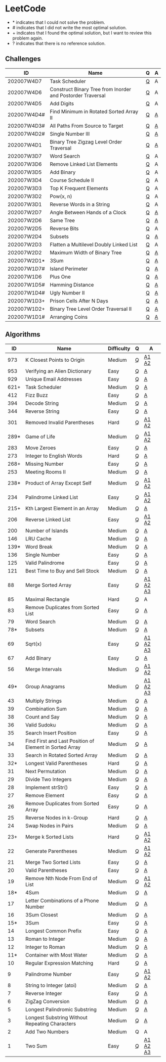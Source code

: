 # LeetCode

- \* indicates that I could not solve the problem.
- \# indicates that I did not write the most optimal solution.
- \+ indicates that I found the optimal solution, but I want to review this problem again.
- ? indicates that there is no reference solution.

## Challenges


| ID          | Name | Q | A |
|-------------|------|---|---|
| 202007W4D7  | Task Scheduler | [Q](https://leetcode.com/explore/challenge/card/july-leetcoding-challenge/547/week-4-july-22nd-july-28th/3404/) | A |
| 202007W4D6  | Construct Binary Tree from Inorder and Postorder Traversal | [Q](https://leetcode.com/explore/challenge/card/july-leetcoding-challenge/547/week-4-july-22nd-july-28th/3403/) | A |
| 202007W4D5  | Add Digits | [Q](https://leetcode.com/explore/challenge/card/july-leetcoding-challenge/547/week-4-july-22nd-july-28th/3402/) | A |
| 202007W4D4# | Find Minimum in Rotated Sorted Array II | [Q](https://leetcode.com/explore/challenge/card/july-leetcoding-challenge/547/week-4-july-22nd-july-28th/3401/) | [A](/challenges/2020/07/W4/D4.py) |
| 202007W4D3# | All Paths From Source to Target | [Q](https://leetcode.com/explore/challenge/card/july-leetcoding-challenge/547/week-4-july-22nd-july-28th/3400/) | [A](/challenges/2020/07/W4/D3.py) |
| 202007W4D2# | Single Number III | [Q](https://leetcode.com/explore/challenge/card/july-leetcoding-challenge/547/week-4-july-22nd-july-28th/3399/) | [A](/challenges/2020/07/W4/D2.py) |
| 202007W4D1  | Binary Tree Zigzag Level Order Traversal | [Q](https://leetcode.com/explore/challenge/card/july-leetcoding-challenge/547/week-4-july-22nd-july-28th/3398/) | [A](/challenges/2020/07/W4/D1.py) |
| 202007W3D7  | Word Search | [Q](https://leetcode.com/explore/challenge/card/july-leetcoding-challenge/546/week-3-july-15th-july-21st/3397/) | A |
| 202007W3D6  | Remove Linked List Elements | [Q](https://leetcode.com/explore/challenge/card/july-leetcoding-challenge/546/week-3-july-15th-july-21st/3396/) | A |
| 202007W3D5  | Add Binary | [Q](https://leetcode.com/explore/challenge/card/july-leetcoding-challenge/546/week-3-july-15th-july-21st/3395/) | A |
| 202007W3D4  | Course Schedule II | [Q](https://leetcode.com/explore/challenge/card/july-leetcoding-challenge/546/week-3-july-15th-july-21st/3394/) | A |
| 202007W3D3  | Top K Frequent Elements | [Q](https://leetcode.com/explore/challenge/card/july-leetcoding-challenge/546/week-3-july-15th-july-21st/3393/) | A |
| 202007W3D2  | Pow(x, n) | [Q](https://leetcode.com/explore/challenge/card/july-leetcoding-challenge/546/week-3-july-15th-july-21st/3392/) | A |
| 202007W3D1  | Reverse Words in a String | [Q](https://leetcode.com/explore/challenge/card/july-leetcoding-challenge/546/week-3-july-15th-july-21st/3391/) | A |
| 202007W2D7  | Angle Between Hands of a Clock | [Q](https://leetcode.com/explore/challenge/card/july-leetcoding-challenge/545/week-2-july-8th-july-14th/3390/) | [A](/challenges/2020/07/W2/D7.py) |
| 202007W2D6  | Same Tree | [Q](https://leetcode.com/explore/challenge/card/july-leetcoding-challenge/545/week-2-july-8th-july-14th/3389/) | [A](/challenges/2020/07/W2/D6.py) |
| 202007W2D5  | Reverse Bits | [Q](https://leetcode.com/explore/challenge/card/july-leetcoding-challenge/545/week-2-july-8th-july-14th/3388/) | A |
| 202007W2D4  | Subsets | [Q](https://leetcode.com/explore/challenge/card/july-leetcoding-challenge/545/week-2-july-8th-july-14th/3387/) | [A](/challenges/2020/07/W2/D4.py) |
| 202007W2D3  | Flatten a Multilevel Doubly Linked List | [Q](https://leetcode.com/explore/challenge/card/july-leetcoding-challenge/545/week-2-july-8th-july-14th/3386/) | A |
| 202007W2D2  | Maximum Width of Binary Tree | [Q](https://leetcode.com/explore/challenge/card/july-leetcoding-challenge/545/week-2-july-8th-july-14th/3385/) | [A](/challenges/2020/07/W2/D2.py) |
| 202007W2D1* | 3Sum | [Q](https://leetcode.com/explore/challenge/card/july-leetcoding-challenge/545/week-2-july-8th-july-14th/3384/) | [A](/challenges/2020/07/W2/D1.py) |
| 202007W1D7# | Island Perimeter | [Q](https://leetcode.com/explore/challenge/card/july-leetcoding-challenge/544/week-1-july-1st-july-7th/3383/) | [A](/challenges/2020/07/W1/D7.py) |
| 202007W1D6  | Plus One | [Q](https://leetcode.com/explore/challenge/card/july-leetcoding-challenge/544/week-1-july-1st-july-7th/3382/) | [A](/challenges/2020/07/W1/D6.py) |
| 202007W1D5# | Hamming Distance | [Q](https://leetcode.com/explore/challenge/card/july-leetcoding-challenge/544/week-1-july-1st-july-7th/3381/) | [A](/challenges/2020/07/W1/D5.py) |
| 202007W1D4# | Ugly Number II | [Q](https://leetcode.com/explore/challenge/card/july-leetcoding-challenge/544/week-1-july-1st-july-7th/3380/) | [A](/challenges/2020/07/W1/D4.py) |
| 202007W1D3+ | Prison Cells After N Days | [Q](https://leetcode.com/explore/challenge/card/july-leetcoding-challenge/544/week-1-july-1st-july-7th/3379/) | [A](/challenges/2020/07/W1/D3.py) |
| 202007W1D2+ | Binary Tree Level Order Traversal II | [Q](https://leetcode.com/explore/challenge/card/july-leetcoding-challenge/544/week-1-july-1st-july-7th/3378/) | [A](/challenges/2020/07/W1/D2.py) |
| 202007W1D1# | Arranging Coins | [Q](https://leetcode.com/explore/featured/card/july-leetcoding-challenge/544/week-1-july-1st-july-7th/3377/) | [A](/challenges/2020/07/W1/D1.py) |

## Algorithms

| ID    | Name | Difficulty | Q | A |
|-------|------|------------|---|---|
|  973  | K Closest Points to Origin | Medium | [Q](https://leetcode.com/problems/k-closest-points-to-origin/) | [A1](/solutions/973-1.py) [A2](/solutions/973-2.py) |
|  953  | Verifying an Alien Dictionary | Easy | [Q](https://leetcode.com/problems/verifying-an-alien-dictionary/) | [A](/solutions/953.py) |
|  929  | Unique Email Addresses | Easy | [Q](https://leetcode.com/problems/unique-email-addresses/) | [A](/solutions/929.py) |
|  621+ | Task Scheduler | Medium | [Q](https://leetcode.com/problems/task-scheduler/) | [A](/solutions/621.py) |
|  412  | Fizz Buzz | Easy | [Q](https://leetcode.com/problems/fizz-buzz/) | [A](/solutions/412.py) |
|  394  | Decode String | Medium | [Q](https://leetcode.com/problems/decode-string/) | [A](/solutions/394.py) |
|  344  | Reverse String | Easy | [Q](https://leetcode.com/problems/reverse-string/) | [A](/solutions/344.py) |
|  301  | Removed Invalid Parentheses | Hard | [Q](https://leetcode.com/problems/remove-invalid-parentheses/) | [A1](/solutions/301-1.py) [A2](/solutions/301-2.py) |
|  289* | Game of Life | Medium | [Q](https://leetcode.com/problems/game-of-life/) | [A1](/solutions/289-1.py) [A2](/solutions/289-2.py) |
|  283  | Move Zeroes | Easy | [Q](https://leetcode.com/problems/move-zeroes/) | [A](/solutions/283.py) |
|  273  | Integer to English Words | Hard | [Q](https://leetcode.com/problems/integer-to-english-words/) | [A](/solutions/273.py) |
|  268+ | Missing Number | Easy | [Q](https://leetcode.com/problems/missing-number/) | [A](/solutions/268.py) |
|  253  | Meeting Rooms II | Medium | [Q](https://leetcode.com/problems/meeting-rooms-ii/) | [A](/solutions/253.py) |
|  238* | Product of Array Except Self | Medium | [Q](https://leetcode.com/problems/product-of-array-except-self/) | [A1](/solutions/238-1.py) [A2](/solutions/238-2.py) |
|  234  | Palindrome Linked List | Easy | [Q](https://leetcode.com/problems/palindrome-linked-list/) | [A1](/solutions/234-1.py) [A2](/solutions/234-2.py) |
|  215+ | Kth Largest Element in an Array | Medium | [Q](https://leetcode.com/problems/kth-largest-element-in-an-array/) | [A](/solutions/215.py) |
|  206  | Reverse Linked List | Easy | [Q](https://leetcode.com/problems/reverse-linked-list/) | [A1](/solutions/206-1.py) [A2](/solutions/206-2.py) |
|  200  | Number of Islands | Medium | [Q](https://leetcode.com/problems/number-of-islands/) | [A](/solutions/200.py) |
|  146  | LRU Cache | Medium | [Q](https://leetcode.com/problems/lru-cache/) | [A](/solutions/146-1.py) |
|  139* | Word Break | Medium | [Q](https://leetcode.com/problems/word-break/) | [A](/solutions/139.py) |
|  136  | Single Number | Easy | [Q](https://leetcode.com/problems/single-number/) | [A](/solutions/136.py) |
|  125  | Valid Palindrome | Easy | [Q](https://leetcode.com/problems/valid-palindrome/) | [A](/solutions/125.py) |
|  121  | Best Time to Buy and Sell Stock | Medium | [Q](https://leetcode.com/problems/best-time-to-buy-and-sell-stock/) | [A](/solutions/121.py) |
|   88  | Merge Sorted Array | Easy | [Q](https://leetcode.com/problems/merge-sorted-array/) | [A1](/solutions/88-1.py) [A2](/solutions/88-2.py) [A3](/solutions/88-3.py) |
|   85  | Maximal Rectangle | Hard | [Q](https://leetcode.com/problems/maximal-rectangle/) | A |
|   83  | Remove Duplicates from Sorted List | Easy | [Q](https://leetcode.com/problems/remove-duplicates-from-sorted-list/) | [A](/solutions/83.py) |
|   79  | Word Search | Medium | [Q](https://leetcode.com/problems/word-search/) | [A](/solutions/79.py) |
|   78* | Subsets | Medium | [Q](https://leetcode.com/problems/subsets/) | [A](/solutions/78.py) |
|   69  | Sqrt(x) | Easy | [Q](https://leetcode.com/problems/sqrtx/) | [A1](/solutions/69-1.py) [A2](/solutions/69-2.py) [A3](/solutions/69-3.py) |
|   67  | Add Binary | Easy | [Q](https://leetcode.com/problems/add-binary/) | [A](/solutions/67.py) |
|   56  | Merge Intervals | Medium | [Q](https://leetcode.com/problems/merge-intervals/) | [A1](/solutions/56-1.py) [A2](/solutions/56-2.py) |
|   49* | Group Anagrams | Medium | [Q](https://leetcode.com/problems/group-anagrams/) | [A1](/solutions/49-1.py) [A2](/solutions/49-2.py) [A3](/solutions/49-3.py) |
|   43  | Multiply Strings | Medium | [Q](https://leetcode.com/problems/multiply-strings/) | [A](/solutions/43.py) |
|   39  | Combination Sum | Medium | [Q](https://leetcode.com/problems/combination-sum/) | [A](/solutions/39.py) |
|   38  | Count and Say | Medium | [Q](https://leetcode.com/problems/count-and-say/) | [A](/solutions/38.py) |
|   36  | Valid Sudoku | Medium | [Q](https://leetcode.com/problems/valid-sudoku/) | [A](/solutions/36.py) |
|   35  | Search Insert Position | Easy | [Q](https://leetcode.com/problems/search-insert-position/) | [A](/solutions/35.py) |
|   34  | Find First and Last Position of Element in Sorted Array | Medium | [Q](https://leetcode.com/problems/find-first-and-last-position-of-element-in-sorted-array/) | [A](/solutions/34.py) |
|   33  | Search in Rotated Sorted Array | Medium | [Q](https://leetcode.com/problems/search-in-rotated-sorted-array/) | [A](/solutions/33.py) |
|   32* | Longest Valid Parentheses | Hard | [Q](https://leetcode.com/problems/longest-valid-parentheses/) | [A](/solutions/32.py) |
|   31  | Next Permutation | Medium | [Q](https://leetcode.com/problems/next-permutation/) | [A](/solutions/31.py) |
|   29  | Divide Two Integers | Medium | [Q](https://leetcode.com/problems/divide-two-integers/) | [A](/solutions/29.py) |
|   28  | Implement strStr() | Easy | [Q](https://leetcode.com/problems/implement-strstr/) | [A](/solutions/28.py) |
|   27  | Remove Element | Easy | [Q](https://leetcode.com/problems/remove-element/) | [A](/solutions/27.py) |
|   26  | Remove Duplicates from Sorted Array | Easy | [Q](https://leetcode.com/problems/remove-duplicates-from-sorted-array/) | [A](/solutions/26.py) |
|   25  | Reverse Nodes in k-Group | Hard | [Q](https://leetcode.com/problems/reverse-nodes-in-k-group/) | [A](/solutions/25.py) |
|   24  | Swap Nodes in Pairs | Medium | [Q](https://leetcode.com/problems/swap-nodes-in-pairs/) | [A](/solutions/24.py) |
|   23+ | Merge k Sorted Lists | Hard | [Q](https://leetcode.com/problems/merge-k-sorted-lists/) | [A1](/solutions/23-1.py) [A2](/solutions/23-2.py) |
|   22  | Generate Parentheses | Medium | [Q](https://leetcode.com/problems/generate-parentheses/) | [A1](/solutions/22-1.py) [A2](/solutions/22-2.py) |
|   21  | Merge Two Sorted Lists | Easy | [Q](https://leetcode.com/problems/merge-two-sorted-lists/) | [A](/solutions/21.py) |
|   20  | Valid Parentheses | Easy | [Q](https://leetcode.com/problems/valid-parentheses/) | [A](/solutions/20.py) |
|   19  | Remove Nth Node From End of List | Medium | [Q](https://leetcode.com/problems/remove-nth-node-from-end-of-list/) | [A1](/solutions/19-1.py) [A2](/solutions/19-2.py) |
|   18* | 4Sum | Medium | [Q](https://leetcode.com/problems/4sum/) | [A](/solutions/18.py) |
|   17  | Letter Combinations of a Phone Number | Medium | [Q](https://leetcode.com/problems/letter-combinations-of-a-phone-number/) | [A](/solutions/17.py) |
|   16  | 3Sum Closest | Medium | [Q](https://leetcode.com/problems/3sum-closest/) | [A](/solutions/16.py) |
|   15* | 3Sum | Easy | [Q](https://leetcode.com/problems/3sum/) | [A](/solutions/15.py) |
|   14  | Longest Common Prefix | Easy | [Q](https://leetcode.com/problems/longest-common-prefix/) | [A](/solutions/14.py) |
|   13  | Roman to Integer | Medium | [Q](https://leetcode.com/problems/roman-to-integer/) | [A](/solutions/13.py) |
|   12  | Integer to Roman | Medium | [Q](https://leetcode.com/problems/integer-to-roman/) | [A](/solutions/12.py) |
|   11* | Container with Most Water | Medium | [Q](https://leetcode.com/problems/container-with-most-water/) | [A](/solutions/11.py) |
|   10  | Regular Expression Matching | Hard | [Q](https://leetcode.com/problems/regular-expression-matching/) | [A](/solutions/10.py) | 
|    9  | Palindrome Number | Easy | [Q](https://leetcode.com/problems/palindrome-number/) | [A1](/solutions/9-1.py) [A2](/solutions/9-2.py) |
|    8  | String to Integer (atoi) | Medium | [Q](https://leetcode.com/problems/string-to-integer-atoi/) | [A](/solutions/8.py) |
|    7  | Reverse Integer | Easy | [Q](https://leetcode.com/problems/reverse-integer/) | [A](/solutions/7.py) |
|    6  | ZigZag Conversion | Medium | [Q](https://leetcode.com/problems/zigzag-conversion/) | [A](/solutions/6.py) |
|    5  | Longest Palindromic Substring | Medium | [Q](https://leetcode.com/problems/longest-palindromic-substring/) | [A](/solutions/5.py) |
|    3  | Longest Substring Without Repeating Characters | Medium | [Q](https://leetcode.com/problems/longest-substring-without-repeating-characters/) | [A](/solutions/3.py) |
|    2  | Add Two Numbers | Medium | Q | A |
|    1  | Two Sum | Easy | [Q](https://leetcode.com/problems/two-sum/) | [A1](/solutions/1-1.py) [A2](/solutions/1-2.py) [A3](/solutions/1-3.py) |
